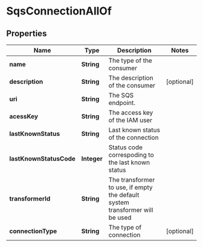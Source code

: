 

# SqsConnectionAllOf


## Properties

Name | Type | Description | Notes
------------ | ------------- | ------------- | -------------
**name** | **String** | The type of the consumer | 
**description** | **String** | The description of the consumer |  [optional]
**uri** | **String** | The SQS endpoint. | 
**acessKey** | **String** | The access key of the IAM user | 
**lastKnownStatus** | **String** | Last known status of the connection | 
**lastKnownStatusCode** | **Integer** | Status code correspoding to the last known status | 
**transformerId** | **String** | The transformer to use, if empty the default system transformer will be used | 
**connectionType** | **String** | The type of connection |  [optional]



